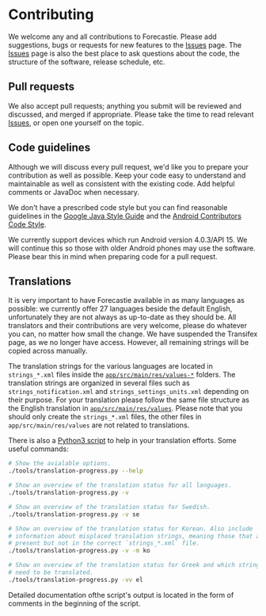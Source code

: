 # Contributing

We welcome any and all contributions to Forecastie. Please add suggestions, bugs or requests for new features to the [Issues](https://github.com/martykan/forecastie/issues) page. The [Issues](https://github.com/martykan/forecastie/issues) page is also the best place to ask questions about the code, the structure of the software, release schedule, etc.

## Pull requests

We also accept pull requests; anything you submit will be reviewed and discussed, and merged if appropriate. Please take the time to read relevant [Issues](https://github.com/martykan/forecastie/issues), or open one yourself on the topic.

## Code guidelines

Although we will discuss every pull request, we'd like you to prepare your contribution as well as possible. Keep your code easy to understand and maintainable as well as consistent with the existing code. Add helpful comments or JavaDoc when necessary.

We don't have a prescribed code style but you can find reasonable guidelines in the [Google Java Style Guide](https://google.github.io/styleguide/javaguide.html) and the [Android Contributors Code Style](https://source.android.com/setup/contribute/code-style).

We currently support devices which run Android version 4.0.3/API 15. We will continue this so those with older Android phones may use the software. Please bear this in mind when preparing code for a pull request.

## Translations

It is very important to have Forecastie available in as many languages as possible: we currently offer 27 languages beside the default English, unfortunately they are not always as up-to-date as they should be. All translators and their contributions are very welcome, please do whatever you can, no matter how small the change. We have suspended the Transifex page, as we no longer have access. However, all remaining strings will be copied across manually.

The translation strings for the various languages are located in `strings_*.xml` files inside the [`app/src/main/res/values-*`](./app/src/main/res/) folders. The translation strings are organized in several files such as `strings_notification.xml` and `strings_settings_units.xml` depending on their purpose. For your translation please follow the same file structure as the English translation in [`app/src/main/res/values`](./app/src/main/res/values). Please note that you should only create the `strings_*.xml` files, the other files in `app/src/main/res/values` are not related to translations.

There is also a [Python3 script](./tools/translation-progress.py) to help in your translation efforts. Some useful commands:

``` sh
# Show the avialable options.
./tools/translation-progress.py --help

# Show an overview of the translation status for all languages.
./tools/translation-progress.py -v

# Show an overview of the translation status for Swedish.
./tools/translation-progress.py -v se

# Show an overview of the translation status for Korean. Also include
# information about misplaced translation strings, meaning those that are
# present but not in the correct `strings_*.xml` file.
./tools/translation-progress.py -v -m ko

# Show an overview of the translation status for Greek and which strings still
# need to be translated.
./tools/translation-progress.py -vv el
```

Detailed documentation ofthe script's output is located in the form of comments in the beginning of the script.

